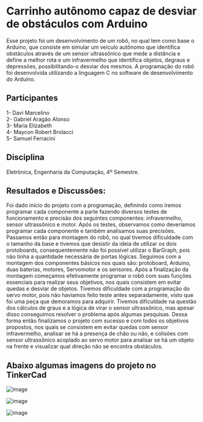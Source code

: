 # Carrinho autônomo capaz de desviar de obstáculos com Arduino

Esse projeto foi um desenvolvimento de um robô, no qual tem como base o Arduino, que consiste em simular um veículo autônomo que identifica obstáculos através de um sensor ultrassônico que mede a distância e define a melhor rota e um infravermelho que identifica objetos, degraus e depressões, possibilitando-o desviar dos mesmos. A programação do robô foi desenvolvida utilizando a linguagem C no software de desenvolvimento do Arduino.

## Participantes
1- Davi Marcelino <br />
2- Gabriel Aragão Alonso <br />
3- Maria Elizabeth <br />
4- Maycon Robert Brolacci <br />
5- Samuel Ferracini <br />

## Disciplina
Eletrônica, Engenharia da Computação, 4º Semestre.

## Resultados e Discussões:
Foi dado início do projeto com a programação, definindo como iremos programar cada componente a parte fazendo diversos testes de funcionamento e precisão dos seguintes componentes: infravermelho, sensor ultrassônico e motor. Após os testes, observamos como deveríamos programar cada componente e também analisamos suas precisões. 
Passamos então para montagem do robô, no qual tivemos dificuldade com o tamanho da base e tivemos que desistir da ideia de utilizar os dois protoboards, consequentemente não foi possível utilizar o BarGraph, pois não tinha a quantidade necessária de portas lógicas. Seguimos com a montagem dos componentes básicos nos quais são: protoboard, Arduino, duas baterias, motores, Servomotor e os sensores.
Após a finalização da montagem começamos efetivamente programar o robô com suas funções essenciais para realizar seus objetivos, nos quais consistem em evitar quedas e desviar de objetos. Tivemos dificuldade com a programação do servo motor, pois não havíamos feito teste antes separadamente, visto que foi uma peça que demoramos para adquirir. Tivemos dificuldade na questão dos cálculos de graus e a lógica de virar o sensor ultrassônico, mas apesar disso conseguimos resolver o problema após algumas pesquisas.
Dessa forma então finalizamos o projeto com sucesso e com todos os objetivos propostos, nos quais se consistem em evitar quedas com sensor infravermelho, analisar se há a presença de chão ou não, e colisões com sensor ultrassônico acoplado ao servo motor para analisar se há um objeto na frente e visualizar qual direção não se encontra obstáculos.


## Abaixo algumas imagens do projeto no TinkerCad

![image](https://user-images.githubusercontent.com/25436067/112561976-14a6ba00-8db5-11eb-9cec-806167113fe9.png)

![image](https://user-images.githubusercontent.com/25436067/112561998-1e302200-8db5-11eb-8268-9fe931bfdc8c.png)

![image](https://user-images.githubusercontent.com/25436067/112562027-2be5a780-8db5-11eb-9049-41b76e86ecbd.png)

